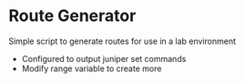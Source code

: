 # Route Generator

Simple script to generate routes for use in a lab environment

* Configured to output juniper set commands
* Modify range variable to create more  
